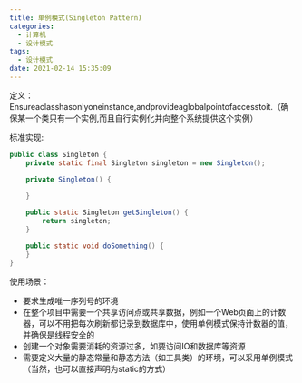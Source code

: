```yaml
---
title: 单例模式(Singleton Pattern)
categories:
  - 计算机
  - 设计模式
tags:
  - 设计模式
date: 2021-02-14 15:35:09
---
```


定义：Ensureaclasshasonlyoneinstance,andprovideaglobalpointofaccesstoit.（确保某一个类只有一个实例,而且自行实例化并向整个系统提供这个实例）

标准实现:

```java
public class Singleton {
    private static final Singleton singleton = new Singleton();

    private Singleton() {
        
    }

    public static Singleton getSingleton() {
        return singleton;
    }

    public static void doSomething() {
    }
}
```

使用场景：

- 要求生成唯一序列号的环境
- 在整个项目中需要一个共享访问点或共享数据，例如一个Web页面上的计数器，可以不用把每次刷新都记录到数据库中，使用单例模式保持计数器的值，并确保是线程安全的
- 创建一个对象需要消耗的资源过多，如要访问IO和数据库等资源
- 需要定义大量的静态常量和静态方法（如工具类）的环境，可以采用单例模式（当然，也可以直接声明为static的方式）
<!--more-->
